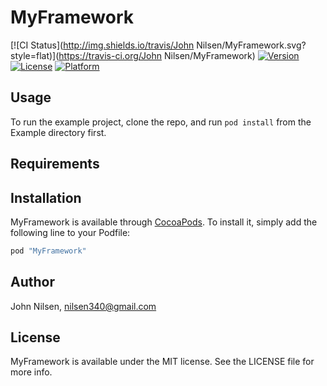 # MyFramework

[![CI Status](http://img.shields.io/travis/John Nilsen/MyFramework.svg?style=flat)](https://travis-ci.org/John Nilsen/MyFramework)
[![Version](https://img.shields.io/cocoapods/v/MyFramework.svg?style=flat)](http://cocoapods.org/pods/MyFramework)
[![License](https://img.shields.io/cocoapods/l/MyFramework.svg?style=flat)](http://cocoapods.org/pods/MyFramework)
[![Platform](https://img.shields.io/cocoapods/p/MyFramework.svg?style=flat)](http://cocoapods.org/pods/MyFramework)

## Usage

To run the example project, clone the repo, and run `pod install` from the Example directory first.

## Requirements

## Installation

MyFramework is available through [CocoaPods](http://cocoapods.org). To install
it, simply add the following line to your Podfile:

```ruby
pod "MyFramework"
```

## Author

John Nilsen, nilsen340@gmail.com

## License

MyFramework is available under the MIT license. See the LICENSE file for more info.

